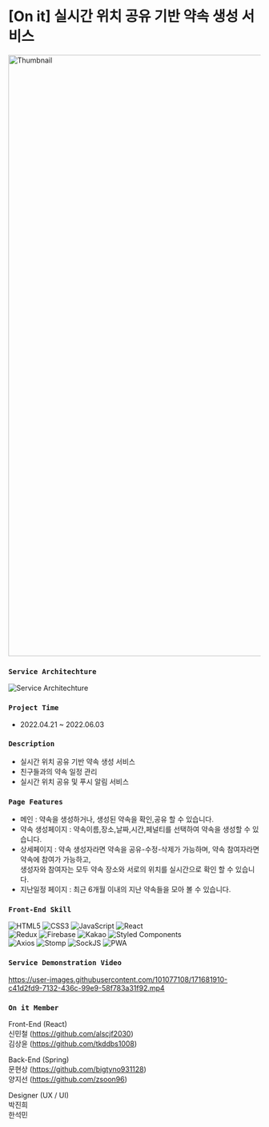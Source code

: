 
# [On it] 실시간 위치 공유 기반 약속 생성 서비스

<img width="1200" alt="Thumbnail" src="https://user-images.githubusercontent.com/101077108/171771079-b093b623-5e04-4834-b3b7-d47133a36e05.png">

### `Service Architechture`

![Service Architechture](https://user-images.githubusercontent.com/101077108/171770071-48793399-092e-4016-bd6c-fbd32369e3e9.jpeg)

### `Project Time`
* 2022.04.21 ~ 2022.06.03

### `Description`
* 실시간 위치 공유 기반 약속 생성 서비스
* 친구들과의 약속 일정 관리
* 실시간 위치 공유 및 푸시 알림 서비스

### `Page Features`
* 메인 : 약속을 생성하거나, 생성된 약속을 확인,공유 할 수 있습니다.
* 약속 생성페이지 : 약속이름,장소,날짜,시간,페널티를 선택하여 약속을 생성할 수 있습니다.
* 상세페이지 : 약속 생성자라면 약속을 공유-수정-삭제가 가능하며, 약속 참여자라면 약속에 참여가 가능하고,         
  생성자와 참여자는 모두 약속 장소와 서로의 위치를 실시간으로 확인 할 수 있습니다.
* 지난일정 페이지 : 최근 6개월 이내의 지난 약속들을 모아 볼 수 있습니다.


### `Front-End Skill`
![HTML5](https://img.shields.io/badge/html5-%23E34F26.svg?style=for-the-badge&logo=html5&logoColor=white)
![CSS3](https://img.shields.io/badge/css3-%231572B6.svg?style=for-the-badge&logo=css3&logoColor=white)
![JavaScript](https://img.shields.io/badge/javascript-%23323330.svg?style=for-the-badge&logo=javascript&logoColor=%23F7DF1E)
![React](https://img.shields.io/badge/react-%2320232a.svg?style=for-the-badge&logo=react&logoColor=%2361DAFB)           
![Redux](https://img.shields.io/badge/reduxtoolkit-%23593d88.svg?style=for-the-badge&logo=redux&logoColor=white)
![Firebase](https://img.shields.io/badge/Firebasecloudmessaging-039BE5?style=for-the-badge&logo=Firebase&logoColor=white)
![Kakao](https://img.shields.io/badge/kakao-ffcd00.svg?style=for-the-badge&logo=kakaotalk&logoColor=000000)
![Styled Components](https://img.shields.io/badge/styled--components-DB7093?style=for-the-badge&logo=styled-components&logoColor=white)         
![Axios](https://img.shields.io/badge/Axios-%23593d88.svg?style=for-the-badge&logoColor=000000)
![Stomp](https://img.shields.io/badge/Stomp-%23000000.svg?style=for-the-badge&logoColor=000000)
![SockJS](https://img.shields.io/badge/SockJS-%23FF0000.svg?style=for-the-badge&logoColor=000000)
![PWA](https://img.shields.io/badge/PWA-%239146FF.svg?style=for-the-badge&logoColor=000000)


### `Service Demonstration Video`

https://user-images.githubusercontent.com/101077108/171681910-c41d2fd9-7132-436c-99e9-58f783a31f92.mp4


### `On it Member`
Front-End (React)  
신민철 (https://github.com/alscjf2030)     
김상윤 (https://github.com/tkddbs1008)

Back-End (Spring)      
문현상 (https://github.com/bigtyno931128)        
양지선 (https://github.com/zsoon96)

Designer (UX / UI)      
박진희     
한석민